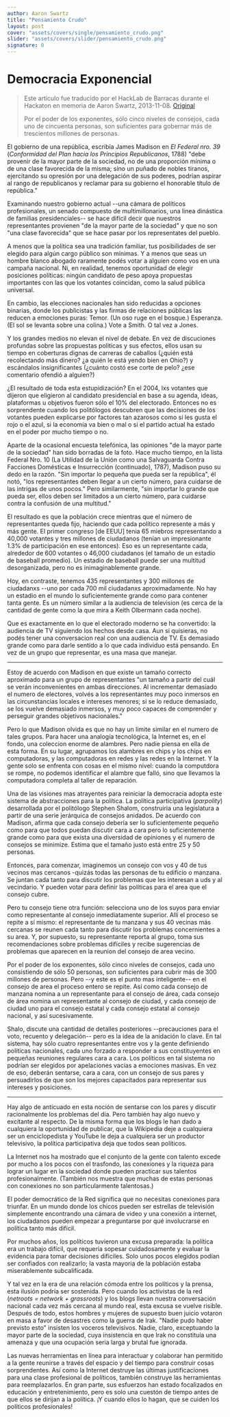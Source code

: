 ```yaml
---
author: Aaron Swartz
title: "Pensamiento Crudo"
layout: post
cover: "assets/covers/single/pensamiento_crudo.png"
slider: "assets/covers/slider/pensamiento_crudo.png"
signature: 0
---
```


Democracia Exponencial
======================

> Este artículo fue traducido por el HackLab de Barracas
> durante el Hackaton en memoria de Aaron Swartz,
> 2013-11-08. [Original](http://www.aaronsw.com/weblog/parpolity)
>
> Por el poder de los exponentes, sólo cinco niveles de consejos, cada
> uno de cincuenta personas, son suficientes para gobernar más de
> trescientos millones de personas.

El gobierno de una república, escribía James Madison en _El Federal
nro. 39_ (_Conformidad del Plan hacia los Principios Republicanos_, 1788)
"debe provenir de la mayor parte de la sociedad, no de una proporción
mínima o de una clase favorecida de la misma; sino un puñado de nobles
tiranos, ejercitando su opresión por una delegación de sus poderes,
podrían aspirar al rango de republicanos y reclamar para su gobierno el
honorable título de república."

Examinando nuestro gobierno actual --una cámara de políticos
profesionales, un senado compuesto de multimillonarios, una linea
dinástica de familias presidenciales-- se hace difícil decir que
nuestros representantes provienen "de la mayor parte de la sociedad"
y que no son "una clase favorecida" que se hace pasar por los
representates del pueblo.

A menos que la política sea una tradición familiar, tus posibilidades
de ser elegido para algún cargo público son mínimas.  Y a menos que
seas un hombre blanco abogado raramente podés votar a alguien como
vos en una campaña nacional.  Ni, en realidad, tenemos oportunidad de
elegir posiciones políticas: ningún candidato de peso apoya propuestas
importantes con las que los votantes coincidan, como la salud pública
universal.

En cambio, las elecciones nacionales han sido reducidas a opciones
binarias, donde los publicistas y las firmas de relaciones públicas las
reducen a emociones puras: Temor. (Un oso ruge en el bosque.) Esperanza.
(El sol se levanta sobre una colina.) Vote a Smith. O tal vez a Jones.

Y los grandes medios no elevan el nivel de debate. En vez de discuciones
profundas sobre las propuestas politicas y sus efectos, ellos usan
su tiempo en coberturas dignas de carreras de caballos (¿quién está
recolectando más dinero? ¿a quién le está yendo bien en Ohio?) y
escándalos insignificantes (¿cuánto costó ese corte de pelo? ¿ese
comentario ofendió a alguien?)

¿El resultado de toda esta estupidización?  En el 2004, lxs votantes
que dijeron que eligieron al candidato presidencial en base a su
agenda, ideas, plataformas u objetivos fueron sólo el 10% del
electorado. Entonces no es sorprendente cuando los politólogos descubren
que las decisiones de los votantes pueden explicarse por factores tan
azarosos como si les gusta el rojo o el azul, si la economía va bien o
mal o si el partido actual ha estado en el poder por mucho tiempo o no.

Aparte de la ocasional encuesta telefónica, las opiniones "de la
mayor parte de la sociedad" han sido borradas de la foto. Hace mucho
tiempo, en la lista Federal Nro. 10 (La Utilidad de la Unión como una
Salvaguarda Contra Facciones Domésticas e Insurrección (continuado),
1787), Madison puso su dedo en la razón. "Sin importar lo pequeña que
pueda ser la república", él notó, "los representantes deben llegar a
un cierto número, para cuidarse de las intrigas de unos pocos." Pero
similarmente, "sin importar lo grande que pueda ser, ellos deben ser
limitados a un cierto número, para cuidarse contra la confusión de una
multitud."

El resultado es que la población crece mientras que el número de
representantes queda fijo, haciendo que cada político represente a más y
más gente. El primer congreso [de EEUU] tenia 65 miebros representando a
40,000 votantes y tres millones de ciudadanos (tenían un impresionante
1.3% de participación en ese entonces). Eso es un representante cada,
alrededor de 600 votantes o 46,000 ciudadanos (el tamaño de un estadio
de baseball promedio). Un estadio de baseball puede ser una multitud
desorganizada, pero no es inimaginablemente grande.

Hoy, en contraste, tenemos 435 representantes y 300 millones de
ciudadanxs --uno por cada 700 mil ciudadanxs aproximadamente.  No hay un
estadio en el mundo lo suficientemente grande como para contener tanta
gente.  Es un número similar a la audiencia de television (es cerca de
la cantidad de gente como la que mira a Keith Olbermann cada noche).

Que es exactamente en lo que el electorado moderno se ha convertido: la
audiencia de TV siguiendo los hechos desde casa.  Aun si quisieras, no
podés tener una conversacion real con una audiencia de TV.  Es demasiado
grande como para darle sentido a lo que cada individuo está pensando.
En vez de un grupo que representar, es una masa que manejar.

---

Estoy de acuerdo con Madison en que existe un tamaño correcto aproximado
para un grupo de representantes "un tamaño a partir del cuál se verán
inconvenientes en ambas direcciones.  Al incrementar demasiado el numero
de electores, volvés a los representantes muy poco inmersos en las
circunstancias locales e intereses menores; si se lo reduce demasiado,
se los vuelve demasiado inmersos, y muy poco capaces de comprender y
perseguir grandes objetivos nacionales."

Pero lo que Madison olvida es que no hay un limite similar en el numero
de tales grupos.  Para hacer una analogía tecnológica, la Internet
es, en el fondo, una coleccion enorme de alambres.  Pero nadie piensa
en ella de esta forma.  En su lugar, agrupamos los alambres en chips
y los chips en computadoras, y las computadoras en redes y las redes
en la Internet.  Y la gente solo se enfrenta con cosas en el mismo
nivel: cuando la computdora se rompe, no podemos identificar el alambre
que falló, sino que llevamos la computadora completa al taller de
reparación.

Una de las visiones mas atrayentes para reiniciar la democracia
adopta este sistema de abstracciones para la política.  La política
participativa (_parpolity_) desarrollada por el politólogo Stephen
Shalom, construiria una legislatura a partir de una serie jerárquica
de consejos anidados.  De acuerdo con Madison, afirma que cada consejo
debería ser lo suficientemente pequeño como para que todos puedan
discutir cara a cara pero lo suficientemente grande como para que exista
una diversidad de opiniones y el numero de consejos se minimize.  Estima
que el tamaño justo está entre 25 y 50 personas.

Entonces, para comenzar, imaginemos un consejo con vos y 40 de tus
vecinos mas cercanos -quizás todas las personas de tu edificio o
manzana.  Se juntan cada tanto para discutir los problemas que les
interesan a uds y al vecindario.  Y pueden votar para definir las
políticas para el area que el consejo cubre.

Pero tu consejo tiene otra función: selecciona uno de los suyos para
enviar como representante al consejo inmediatamente superior.  Allí el
proceso se repite a sí mismo: el representante de tu manzana y sus 40
vecinas más cercanas se reunen cada tanto para discutir los problemas
concernientes a su area.  Y, por supuesto, su representante reporta
al grupo, toma sus recomendaciones sobre problemas difíciles y recibe
sugerencias de problemas que aparecen en la reunion del consejo de area
vecino.

Por el poder de los exponentes, sólo cinco niveles de consejos, cada uno
consistiendo de sólo 50 personas, son suficientes para cubrir más de 300
millones de personas.  Pero --y este es el punto mas inteligente-- en el
consejo de area el proceso entero se repite.  Así como cada consejo de
manzana nomina a un representante para el consejo de área, cada consejo
de área nomina un representante al consejo de ciudad, y cada consejo de
ciudad uno para el consejo estatal y cada consejo estatal al consejo
nacional, y así sucesivamente.

Shalo, discute una cantidad de detalles posteriores --precauciones para
el voto, recuento y delegación-- pero es la idea de la anidación lo
clave.  En tal sistema, hay sólo cuatro representantes entre vos y la
gente definiendo políticas nacionales, cada uno forzado a responder a
sus constituyentes en pequeñas reuniones regulares cara a cara.  Los
políticos en tal sistema no podrían ser elegidos por apelaciones vacías
a emociones masivas.  En vez de eso, deberán sentarse, cara a cara,
con un consejo de sus pares y persuadirlos de que son los mejores
capacitados para representar sus intereses y posiciones.

---

Hay algo de anticuado en esta noción de sentarse con los pares y
discutir racionalmente los problemas del día. Pero también hay algo
nuevo y excitante al respecto.  De la misma forma que los blogs le han
dado a cualquiera la oportunidad de publicar, que la Wikipedia deje a
cualquiera ser un enciclopedista y YouTube le deja a cualquiera ser un
productor televisivo, la política participativa deja que todos sean
políticos.

La Internet nos ha mostrado que el conjunto de la gente con talento
excede por mucho a los pocos con el trasfondo, las conexiones y la
riqueza para lograr un lugar en la sociedad donde pueden practicar sus
talentos profesionalmente. (También nos muestra que muchas de estas
personas con conexiones no son particularmente talentosas.)

El poder democrático de la Red significa que no necesitas conexiones
para triunfar.  En un mundo donde los chicos pueden ser estrellas de
televisión simplemente encontrando una cámara de video y una conexión
a internet, los ciudadanos pueden empezar a preguntarse por qué
involucrarse en política tanto más difícil.

Por muchos años, los políticos tuvieron una excusa preparada: la
política era un trabajo difícil, que requería sopesar cuidadosamente y
evaluar la evidencia para tomar decisiones difíciles.  Solo unos pocos
elegidos podían ser confiados con realizarlo; la vasta mayoria de la
población estaba miserablemente subcalificada.

Y tal vez en la era de una relación cómoda entre los políticos y la
prensa, esta ilusión podría ser sostenida.  Pero cuando los activistas
de la red (_netroots = network + grassroots_) y los blogs llevan
nuestra conversación nacional cada vez más cercana al mundo real, esta
excusa se vuelve risible.  Después de todo, estos hombres y mujeres
de supuesto buen juicio votaron en masa a favor de desastres como la
guerra de Irak.  "Nadie pudo haber previsto esto" insisten los voceros
televisivos.  Nadie, claro, exceptuando la mayor parte de la sociedad,
cuya insistencia en que Irak no constituía una amenaza y que una
ocupación seria larga y brutal fue ignorada.

Las nuevas herramientas en línea para interactuar y colaborar han
permitido a la gente reunirse a través del espacio y del tiempo para
construir cosas sorprendentes. Así como la Internet destruye las
últimas justificaciones para una clase profesional de políticos,
también construye las herramientas para reemplazarlos. En gran parte,
sus esfuerzos han estado focalizados en educación y entretenimiento,
pero es solo una cuestón de tiempo antes de que ellos se dirijan a
la política. ¡Y cuando ellos lo hagan, que se cuiden los políticos
profesionales!

